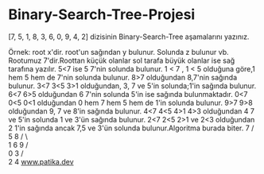 # Binary-Search-Tree-Projesi
[7, 5, 1, 8, 3, 6, 0, 9, 4, 2] dizisinin Binary-Search-Tree aşamalarını yazınız.

Örnek: root x'dir. root'un sağından y bulunur. Solunda z bulunur vb.
Rootumuz 7'dir.Roottan küçük olanlar sol tarafa büyük olanlar ise sağ tarafına yazılır.
5<7 ise 5 7'nin solunda bulunur.
1 < 7 , 1 < 5 olduğuna göre,1 hem 5 hem de 7'nin solunda bulunur.
8>7 olduğundan 8,7'nin sağında bulunur.
3<7 3<5 3>1 olduğundan, 3, 7 ve 5'in solunda;1'in sağında bulunur.
6<7 6>5 olduğundan 6 7'nin solunda 5'in ise sağında bulunmaktadır.
0<7 0<5 0<1 olduğundan 0 hem 7 hem 5 hem de 1'in solunda bulunur.
9>7 9>8 olduğundan 9, 7 ve 8'in sağında bulunur.
4<7 4<5 4>1 4>3 olduğundan 4 7 ve 5'in solunda 1 ve 3'ün sağında bulunur.
2<7 2<5 2>1 ve 2<3 olduğundan 2 1'in sağında ancak 7,5 ve 3'ün solunda bulunur.Algoritma burada biter.
                      7
                     / \
                    5   8
                   / \   \
                  1   6   9
                 / \
                0  3
                  / \
                 2   4
                 www.patika.dev

